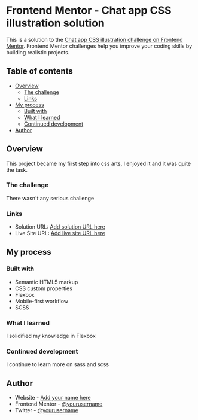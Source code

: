 # Frontend Mentor - Chat app CSS illustration solution

This is a solution to the [Chat app CSS illustration challenge on Frontend Mentor](https://www.frontendmentor.io/challenges/chat-app-css-illustration-O5auMkFqY). Frontend Mentor challenges help you improve your coding skills by building realistic projects.

## Table of contents

- [Overview](#overview)
  - [The challenge](#the-challenge)
  - [Links](#links)
- [My process](#my-process)
  - [Built with](#built-with)
  - [What I learned](#what-i-learned)
  - [Continued development](#continued-development)
- [Author](#author)

## Overview

This project became my first step into css arts, I enjoyed it and it was quite the task.

### The challenge

There wasn't any serious challenge

### Links

- Solution URL: [Add solution URL here](https://your-solution-url.com)
- Live Site URL: [Add live site URL here](https://your-live-site-url.com)

## My process

### Built with

- Semantic HTML5 markup
- CSS custom properties
- Flexbox
- Mobile-first workflow
- SCSS

### What I learned

I solidified my knowledge in Flexbox

### Continued development

I continue to learn more on sass and scss

## Author

- Website - [Add your name here](https://www.your-site.com)
- Frontend Mentor - [@yourusername](https://www.frontendmentor.io/profile/jikkeee)
- Twitter - [@yourusername](https://www.twitter.com/jaekralj)
